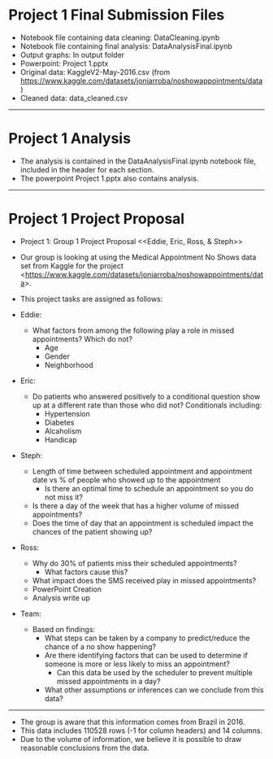 # Project 1 Final Submission Files

- Notebook file containing data cleaning: DataCleaning.ipynb
- Notebook file containing final analysis: DataAnalysisFinal.ipynb
- Output graphs: In output folder
- Powerpoint: Project 1.pptx
- Original data: KaggleV2-May-2016.csv (from https://www.kaggle.com/datasets/joniarroba/noshowappointments/data)
- Cleaned data: data_cleaned.csv

----

# Project 1 Analysis

- The analysis is contained in the DataAnalysisFinal.ipynb notebook file, included in the header for each section.
- The powerpoint Project 1.pptx also contains analysis. 
  
----

# Project 1 Project Proposal

- Project 1: Group 1 Project Proposal <<Eddie, Eric, Ross, & Steph>>

- Our group is looking at using the Medical Appointment No Shows data set from Kaggle for the project <<https://www.kaggle.com/datasets/joniarroba/noshowappointments/data>>. 

- This project tasks are assigned as follows: 

- Eddie:
  - What factors from among the following play a role in missed appointments? Which do not?  
    - Age
    - Gender
    - Neighborhood 

- Eric: 
  - Do patients who answered positively to a conditional question show up at a different rate than those who did not? Conditionals including:
    - Hypertension
    - Diabetes
    - Alcaholism
    - Handicap
  
- Steph:   
  - Length of time between scheduled appointment and appointment date vs % of people who showed up to the appointment
    - Is there an optimal time to schedule an appointment so you do not miss it?
  - Is there a day of the week that has a higher volume of missed appointments?
  - Does the time of day that an appointment is scheduled impact the chances of the patient showing up?

- Ross: 
  - Why do 30% of patients miss their scheduled appointments? 
    - What factors cause this?
  - What impact does the SMS received play in missed appointments?
  - PowerPoint Creation 
  - Analysis write up 

- Team: 
  - Based on findings:
    - What steps can be taken by a company to predict/reduce the chance of a no show happening?
    - Are there identifying factors that can be used to determine if someone is more or less likely to miss an appointment?
      - Can this data be used by the scheduler to prevent multiple missed appointments in a day?
    - What other assumptions or inferences can we conclude from this data?

***
- The group is aware that this information comes from Brazil in 2016.
- This data includes 110528 rows (-1 for column headers) and 14 columns.
- Due to the volume of information, we believe it is possible to draw reasonable conclusions from the data. 
